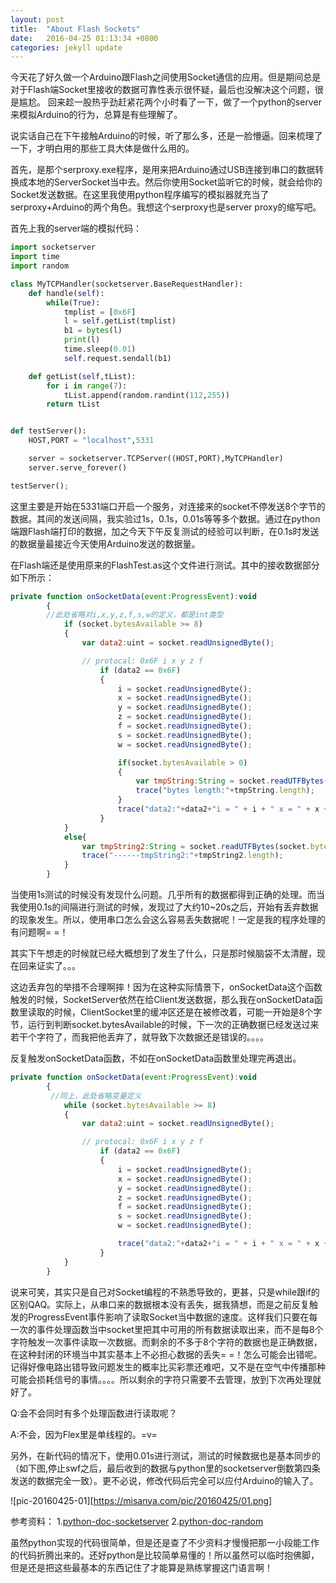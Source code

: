 ```yaml
---
layout: post
title:  "About Flash Sockets"
date:   2016-04-25 01:13:34 +0800
categories: jekyll update
---
```

今天花了好久做一个Arduino跟Flash之间使用Socket通信的应用。但是期间总是对于Flash端Socket里接收的数据可靠性表示很怀疑，最后也没解决这个问题，很是尴尬。
回来趁一股热乎劲赶紧花两个小时看了一下，做了一个python的server来模拟Arduino的行为，总算是有些理解了。

说实话自己在下午接触Arduino的时候，听了那么多，还是一脸懵逼。回来梳理了一下，才明白用的那些工具大体是做什么用的。

首先，是那个serproxy.exe程序，是用来把Arduino通过USB连接到串口的数据转换成本地的ServerSocket当中去。然后你使用Socket监听它的时候，就会给你的Socket发送数据。在这里我使用python程序编写的模拟器就充当了serproxy+Arduino的两个角色。我想这个serproxy也是server proxy的缩写吧。

首先上我的server端的模拟代码：

```python
import socketserver
import time
import random

class MyTCPHandler(socketserver.BaseRequestHandler):
    def handle(self):
        while(True):
            tmplist = [0x6F]
            l = self.getList(tmplist)
            b1 = bytes(l)
            print(l)
            time.sleep(0.01)
            self.request.sendall(b1)

    def getList(self,tList):
        for i in range(7):
            tList.append(random.randint(112,255))
        return tList


def testServer():
    HOST,PORT = "localhost",5331

    server = socketserver.TCPServer((HOST,PORT),MyTCPHandler)
    server.serve_forever()

testServer();
```
这里主要是开始在5331端口开启一个服务，对连接来的socket不停发送8个字节的数据。其间的发送间隔，我实验过1s，0.1s，0.01s等等多个数据。通过在python端跟Flash端打印的数据，加之今天下午反复测试的经验可以判断，在0.1s时发送的数据量最接近今天使用Arduino发送的数据量。

在Flash端还是使用原来的FlashTest.as这个文件进行测试。其中的接收数据部分如下所示：

```javascript
private function onSocketData(event:ProgressEvent):void
		{
		//此处省略对i,x,y,z,f,s,w的定义，都是int类型
			if (socket.bytesAvailable >= 8)
			{
				var data2:uint = socket.readUnsignedByte();

				// protocal: 0x6F i x y z f
					if (data2 == 0x6F)
					{
						i = socket.readUnsignedByte();
						x = socket.readUnsignedByte();
						y = socket.readUnsignedByte();
						z = socket.readUnsignedByte();
						f = socket.readUnsignedByte();
						s = socket.readUnsignedByte();
						w = socket.readUnsignedByte();

						if(socket.bytesAvailable > 0)
						{
							var tmpString:String = socket.readUTFBytes(socket.bytesAvailable);
							trace("bytes length:"+tmpString.length);
						}
						trace("data2:"+data2+"i = " + i + " x = " + x + " y = " + y + " z = " + z + " f = " + f + " s = " + s + " w = " + w);
					}
			}
			else{
				var tmpString2:String = socket.readUTFBytes(socket.bytesAvailable);
				trace("------tmpString2:"+tmpString2.length);
			}
		}
```

当使用1s测试的时候没有发现什么问题。几乎所有的数据都得到正确的处理。而当我使用0.1s的间隔进行测试的时候，发现过了大约10~20s之后，开始有丢弃数据的现象发生。所以，使用串口怎么会这么容易丢失数据呢！一定是我的程序处理的有问题啊= =！

其实下午想走的时候就已经大概想到了发生了什么，只是那时候脑袋不太清醒，现在回来证实了。。。

这边丢弃包的举措不合理啊摔！因为在这种实际情景下，onSocketData这个函数触发的时候，SocketServer依然在给Client发送数据，那么我在onSocketData函数里读取的时候，ClientSocket里的缓冲区还是在被修改着，可能一开始是8个字节，运行到判断socket.bytesAvailable的时候，下一次的正确数据已经发送过来若干个字符了，而我把他丢弃了，就导致下次数据还是错误的。。。。

反复触发onSocketData函数，不如在onSocketData函数里处理完再退出。

```javascript
private function onSocketData(event:ProgressEvent):void
		{
	     //同上，此处省略变量定义
			while (socket.bytesAvailable >= 8)
			{
				var data2:uint = socket.readUnsignedByte();

				// protocal: 0x6F i x y z f
					if (data2 == 0x6F)
					{
						i = socket.readUnsignedByte();
						x = socket.readUnsignedByte();
						y = socket.readUnsignedByte();
						z = socket.readUnsignedByte();
						f = socket.readUnsignedByte();
						s = socket.readUnsignedByte();
						w = socket.readUnsignedByte();

						trace("data2:"+data2+"i = " + i + " x = " + x + " y = " + y + " z = " + z + " f = " + f + " s = " + s + " w = " + w);
					}
			}
		}
```

说来可笑，其实只是自己对Socket编程的不熟悉导致的，更甚，只是while跟if的区别QAQ。实际上，从串口来的数据根本没有丢失，据我猜想，而是之前反复触发的ProgressEvent事件影响了读取Socket当中数据的速度。这样我们只要在每一次的事件处理函数当中socket里把其中可用的所有数据读取出来，而不是每8个字符触发一次事件读取一次数据。而剩余的不多于8个字符的数据也是正确数据，在这种封闭的环境当中其实基本上不必担心数据的丢失= =！怎么可能会出错呢。记得好像电路出错导致问题发生的概率比买彩票还难吧，又不是在空气中传播那种可能会损耗信号的事情。。。。所以剩余的字符只需要不去管理，放到下次再处理就好了。

Q:会不会同时有多个处理函数进行读取呢？

A:不会，因为Flex里是单线程的。=v=


另外，在新代码的情况下，使用0.01s进行测试，测试的时候数据也是基本同步的（如下图,停止swf之后，最后收到的数据与python里的socketserver倒数第四条发送的数据完全一致）。更不必说，修改代码后完全可以应付Arduino的输入了。

![pic-20160425-01][https://misanya.com/pic/20160425/01.png]



参考资料：
1.[python-doc-socketserver][ref-20160425-01]
2.[python-doc-random][ref-20160425-02]

虽然python实现的代码很简单，但是还是查了不少资料才慢慢把那一小段能工作的代码折腾出来的。还好python是比较简单易懂的！所以虽然可以临时抱佛脚，但是还是把这些最基本的东西记住了才能算是熟练掌握这门语言啊！

[ref-20160425-01]: https://docs.python.org/3/library/socketserver.html
[ref-20160425-02]: https://docs.python.org/3/library/random.html
